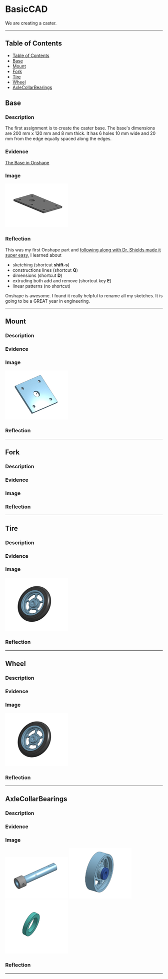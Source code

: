 # BasicCAD

We are creating a caster.

---
## Table of Contents
* [Table of Contents](#Table-of-Contents)
* [Base](#Base)
* [Mount](#Mount)
* [Fork](#Fork)
* [Tire](#Tire)
* [Wheel](#Wheel)
* [AxleCollarBearings](#AxleCollarBearings)

## Base

### Description

The first assignment is to create the caster base.  The base's dimensions are 200 mm x 120 mm and 8 mm thick.  It has 6 holes 10 mm wide and 20 mm from the edge equally spaced along the edges.

### Evidence
[The Base in Onshape](https://cvilleschools.onshape.com/documents/0d70f655203ca304cb3c5b7d/w/f55603f962f6fc74f5548a68/e/41d730c570a8d75fce9f51b6)

### Image

<img src="Images/CasterBase.png" alt="The Base" width="200">

### Reflection

This was my first Onshape part and [following along with Dr. Shields made it super easy.](https://www.youtube.com/watch?v=93BFUD-HAG8&feature=emb_title&scrlybrkr=5670f0b4)  I learned about 
* sketching (shortcut **shift-s**)
* constructions lines (shortcut **Q**)
* dimensions (shortcut **D**)
* extruding both add and remove (shortcut key **E**)
* linear patterns (no shortcut)

Onshape is awesome.  I found it really helpful to rename all my sketches.  It is going to be a GREAT year in engineering.

---


## Mount

### Description

### Evidence

### Image

<img src="Images/CasterMount.png" alt="The Mount" width="200">

### Reflection

---


## Fork

### Description

### Evidence

### Image

### Reflection

---


## Tire

### Description

### Evidence

### Image

<img src="Images/CasterWheel&Tire.png" alt="The Tire" width="200">

### Reflection

---


## Wheel

### Description

### Evidence

### Image

<img src="Images/CasterWheel&Tire.png" alt="The Wheel" width="200">

### Reflection

---


## AxleCollarBearings

### Description

### Evidence

### Image

<img src="Images/CasterAxleCollar.png" alt="The Axle & Collar" width="200">

<img src="Images/CasterBearing.png" alt="The Bearing" width="200">

<img src="Images/CasterBigBearing.png" alt="The Big Bearing" width="200">

### Reflection

---
